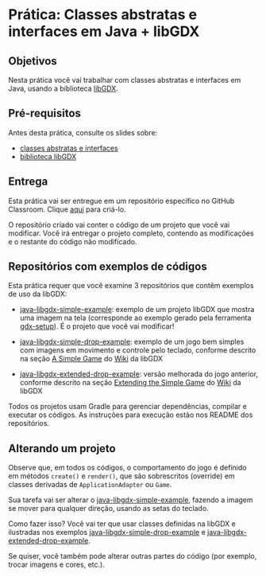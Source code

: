 # Prática: Classes abstratas e interfaces em Java + libGDX


## Objetivos
Nesta prática você vai trabalhar com classes abstratas e interfaces em Java, usando a biblioteca [libGDX](https://libgdx.com/).

## Pré-requisitos

Antes desta prática, consulte os slides sobre:
- [classes abstratas e interfaces](https://docs.google.com/presentation/d/10YwDdDeV01SucPbewQR63c1pWgbkdLs1NM76psU8v98/edit?usp=sharing)
- [biblioteca libGDX](https://docs.google.com/presentation/d/18k3x_pKYT1mptiTYN74qq5MVoNm9mFv6uAnEbrjzBS4/edit?usp=sharing)


## Entrega

Esta prática vai ser entregue em um repositório específico no GitHub Classroom. Clique [aqui](https://classroom.github.com/a/9pb4S96Y) para criá-lo. 

O repositório criado vai conter o código de um projeto que você vai modificar. Você irá entregar o projeto completo, contendo as modificações e o restante do código não modificado.


## Repositórios com exemplos de códigos

Esta prática requer que você examine 3 repositórios que contêm exemplos de uso da libGDX:
- [java-libgdx-simple-example](https://github.com/AndreaInfUFSM/java-libgdx-simple-example/): exemplo de um projeto libGDX que mostra uma imagem na tela (corresponde ao exemplo gerado pela ferramenta [gdx-setup](https://libgdx.com/wiki/start/project-generation)). É o projeto que você vai modificar!

- [java-libgdx-simple-drop-example](https://github.com/AndreaInfUFSM/java-libgdx-simple-drop-example): exemplo de um jogo bem simples com imagens em movimento e controle pelo teclado, conforme descrito na seção [A Simple Game](https://libgdx.com/dev/simple-game/) do [Wiki](https://libgdx.com/wiki/) da libGDX

- [java-libgdx-extended-drop-example](https://github.com/AndreaInfUFSM/java-libgdx-extended-drop-example): versão melhorada do jogo anterior, conforme descrito na seção [Extending the Simple Game](https://libgdx.com/wiki/start/simple-game-extended) do [Wiki](https://libgdx.com/wiki/) da libGDX

Todos os projetos usam Gradle para gerenciar dependências, compilar e executar os códigos. As instruções para execução estão nos README dos repositórios.


## Alterando um projeto

Observe que, em todos os códigos, o comportamento do jogo é definido em métodos `create()` e `render()`, que são sobrescritos (override) em classes derivadas de `ApplicationAdapter` ou `Game`.

Sua tarefa vai ser alterar o [java-libgdx-simple-example](https://github.com/AndreaInfUFSM/java-libgdx-simple-example/), fazendo a imagem se mover para qualquer direção, usando as setas do teclado.

Como fazer isso? Você vai ter que usar classes definidas na libGDX e ilustradas nos exemplos [java-libgdx-simple-drop-example](https://github.com/AndreaInfUFSM/java-libgdx-simple-drop-example) e [java-libgdx-extended-drop-example](https://github.com/AndreaInfUFSM/java-libgdx-extended-drop-example).

Se quiser, você também pode alterar outras partes do código (por exemplo, trocar imagens e cores, etc.).

